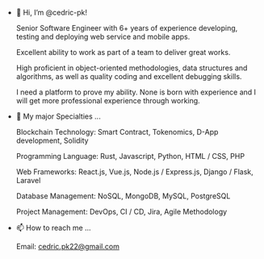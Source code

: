 - 👋 Hi, I’m @cedric-pk!

  Senior Software Engineer with 6+ years of experience developing, testing and deploying web service and mobile apps.

  Excellent ability to work as part of a team to deliver great works. 
  
  High proficient in object-oriented methodologies, data structures and algorithms, as well as quality coding and excellent debugging skills.
  
  I need a platform to prove my ability. None is born with experience and I will get more professional experience through working.
  
  
- 🌱 My major Specialties ...
  
  Blockchain Technology: Smart Contract, Tokenomics, D-App development, Solidity
  
  Programming Language: Rust, Javascript, Python, HTML / CSS, PHP
  
  Web Frameworks: React.js, Vue.js, Node.js / Express.js, Django / Flask, Laravel
  
  Database Management: NoSQL, MongoDB, MySQL, PostgreSQL
  
  Project Management: DevOps, CI / CD, Jira, Agile Methodology


- 📫 How to reach me ...

  Email: cedric.pk22@gmail.com

<!---
cedric-pk/cedric-pk is a ✨ special ✨ repository because its `README.md` (this file) appears on your GitHub profile.
You can click the Preview link to take a look at your changes.
--->
